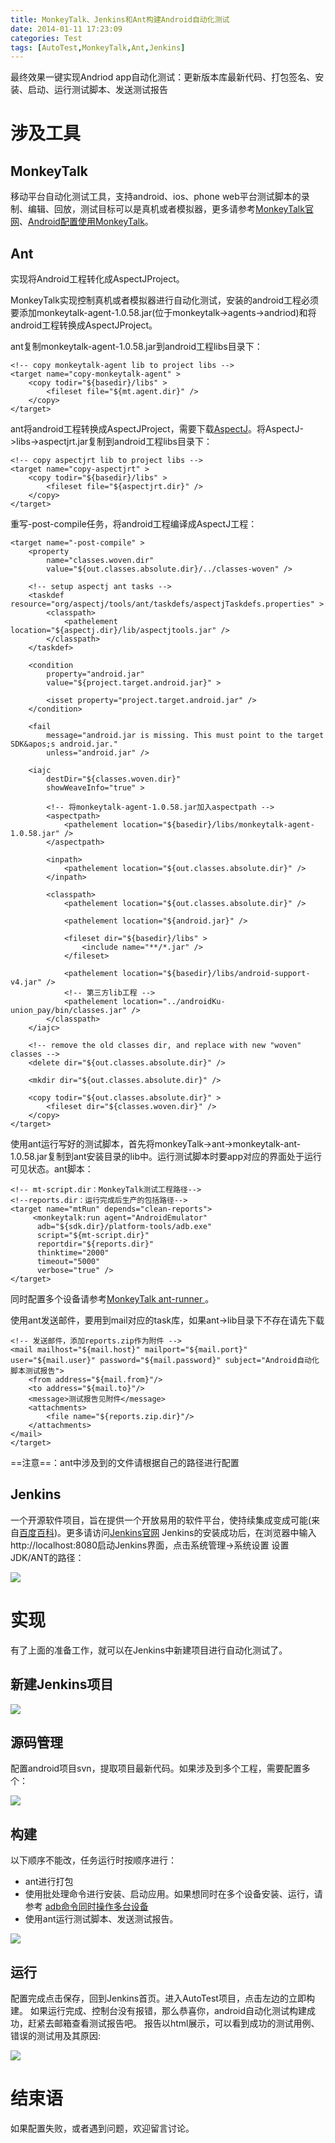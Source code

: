 ```yaml
---
title: MonkeyTalk、Jenkins和Ant构建Android自动化测试
date: 2014-01-11 17:23:09
categories: Test
tags: [AutoTest,MonkeyTalk,Ant,Jenkins]
---
```

最终效果一键实现Andriod app自动化测试：更新版本库最新代码、打包签名、安装、启动、运行测试脚本、发送测试报告

# 涉及工具


## MonkeyTalk
移动平台自动化测试工具，支持android、ios、phone web平台测试脚本的录制、编辑、回放，测试目标可以是真机或者模拟器，更多请参考[MonkeyTalk官网](https://www.cloudmonkeymobile.com/monkeytalk)、[Android配置使用MonkeyTalk](http://whutec.sinaapp.com/2013/10/android平台下配置使用monkeytalk/)。

## Ant
实现将Android工程转化成AspectJProject。

MonkeyTalk实现控制真机或者模拟器进行自动化测试，安装的android工程必须要添加monkeytalk-agent-1.0.58.jar(位于monkeytalk->agents->andriod)和将android工程转换成AspectJProject。

ant复制monkeytalk-agent-1.0.58.jar到android工程libs目录下：

    <!-- copy monkeytalk-agent lib to project libs -->
    <target name="copy-monkeytalk-agent" >
        <copy todir="${basedir}/libs" >
            <fileset file="${mt.agent.dir}" />
        </copy>
    </target>

ant将android工程转换成AspectJProject，需要下载[AspectJ](http://eclipse.org/aspectj/)。将AspectJ->libs->aspectjrt.jar复制到android工程libs目录下：

    <!-- copy aspectjrt lib to project libs -->
    <target name="copy-aspectjrt" >
        <copy todir="${basedir}/libs" >
            <fileset file="${aspectjrt.dir}" />
        </copy>
    </target>

重写-post-compile任务，将android工程编译成AspectJ工程：

    <target name="-post-compile" >
    	<property
    		name="classes.woven.dir"
    		value="${out.classes.absolute.dir}/../classes-woven" />
    
    	<!-- setup aspectj ant tasks -->
    	<taskdef resource="org/aspectj/tools/ant/taskdefs/aspectjTaskdefs.properties" >
    		<classpath>
    			<pathelement location="${aspectj.dir}/lib/aspectjtools.jar" />
    		</classpath>
    	</taskdef>
    
    	<condition
    		property="android.jar"
    		value="${project.target.android.jar}" >
    
    		<isset property="project.target.android.jar" />
    	</condition>
    
    	<fail
    		message="android.jar is missing. This must point to the target SDK&apos;s android.jar."
    		unless="android.jar" />
    
    	<iajc
    		destDir="${classes.woven.dir}"
    		showWeaveInfo="true" >
    
    		<!-- 将monkeytalk-agent-1.0.58.jar加入aspectpath -->
    		<aspectpath>
    			<pathelement location="${basedir}/libs/monkeytalk-agent-1.0.58.jar" />
    		</aspectpath>
    
    		<inpath>
    			<pathelement location="${out.classes.absolute.dir}" />
    		</inpath>
    
    		<classpath>
    			<pathelement location="${out.classes.absolute.dir}" />
    
    			<pathelement location="${android.jar}" />
    
    			<fileset dir="${basedir}/libs" >
    				<include name="**/*.jar" />
    			</fileset>
    
    			<pathelement location="${basedir}/libs/android-support-v4.jar" />
    			<!-- 第三方lib工程 -->
    			<pathelement location="../androidKu-union_pay/bin/classes.jar" />
    		</classpath>
    	</iajc>
    
    	<!-- remove the old classes dir, and replace with new "woven" classes -->
    	<delete dir="${out.classes.absolute.dir}" />
    
    	<mkdir dir="${out.classes.absolute.dir}" />
    
    	<copy todir="${out.classes.absolute.dir}" >
    		<fileset dir="${classes.woven.dir}" />
    	</copy>
    </target>

使用ant运行写好的测试脚本，首先将monkeyTalk->ant->monkeytalk-ant-1.0.58.jar复制到ant安装目录的lib中。运行测试脚本时要app对应的界面处于运行可见状态。ant脚本：

    <!-- mt-script.dir：MonkeyTalk测试工程路径-->
    <!--reports.dir：运行完成后生产的包括路径-->
    <target name="mtRun" depends="clean-reports">
         <monkeytalk:run agent="AndroidEmulator"
          adb="${sdk.dir}/platform-tools/adb.exe"
          script="${mt-script.dir}"
          reportdir="${reports.dir}"
          thinktime="2000"
          timeout="5000"
          verbose="true" />
    </target>

同时配置多个设备请参考[MonkeyTalk ant-runner
](https://www.cloudmonkeymobile.com/monkeytalk-documentation/monkeytalk-user-guide/ant-runner)。

使用ant发送邮件，要用到mail对应的task库，如果ant->lib目录下不存在请先下载

    <!-- 发送邮件，添加reports.zip作为附件 -->
	<mail mailhost="${mail.host}" mailport="${mail.port}" user="${mail.user}" password="${mail.password}" subject="Android自动化脚本测试报告">
		<from address="${mail.from}"/>
		<to address="${mail.to}"/>
		<message>测试报告见附件</message>
		<attachments>
			<file name="${reports.zip.dir}"/>
		</attachments>
	</mail>
	</target>

==注意==：ant中涉及到的文件请根据自己的路径进行配置

## Jenkins
一个开源软件项目，旨在提供一个开放易用的软件平台，使持续集成变成可能(来自[百度百科](http://baike.baidu.com/view/6190216.htm?tp=0_11))。更多请访问[Jenkins官网](http://jenkins-ci.org/)
Jenkins的安装成功后，在浏览器中输入http://localhost:8080启动Jenkins界面，点击系统管理->系统设置 设置JDK/ANT的路径：

![](/images/jenkins-setting.png)

# 实现

有了上面的准备工作，就可以在Jenkins中新建项目进行自动化测试了。

## 新建Jenkins项目

![](/images/jenkins-new-project.png)

## 源码管理
配置android项目svn，提取项目最新代码。如果涉及到多个工程，需要配置多个：

![](/images/jenkins-svn.png)

## 构建
以下顺序不能改，任务运行时按顺序进行：

* ant进行打包
* 使用批处理命令进行安装、启动应用。如果想同时在多个设备安装、运行，请参考               [adb命令同时操作多台设备](http://whutec.sinaapp.com/2013/11/adb命令同时操作多台设置/)
* 使用ant运行测试脚本、发送测试报告。

![](/images/jenkins-build.png)

## 运行
配置完成点击保存，回到Jenkins首页。进入AutoTest项目，点击左边的立即构建。
如果运行完成、控制台没有报错，那么恭喜你，android自动化测试构建成功，赶紧去邮箱查看测试报告吧。
报告以html展示，可以看到成功的测试用例、错误的测试用及其原因:

![](/images/jenkins-report.png)

# 结束语 
如果配置失败，或者遇到问题，欢迎留言讨论。